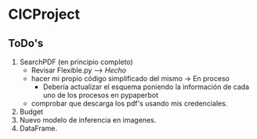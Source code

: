 # CICProject

## ToDo's
1. SearchPDF (en principio completo)
    - Revisar Flexible.py --> *Hecho*
    - hacer mi propio código simplificado del mismo -> En proceso
        - Debería actualizar el esquema poniendo la información de cada uno de los procesos en pypaperbot
    - comprobar que descarga los pdf's usando mis credenciales.
2. Budget
3. Nuevo modelo de inferencia en imagenes.
4. DataFrame.